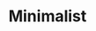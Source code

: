 ---
layout: beauty-collection
title: Minimalist
permalink: /minimalist/
logo: "images/brands/minimalist-logo.jpg"
description: "Minimalist is a science-driven Indian skincare brand known for its transparent and no-nonsense approach to beauty. It focuses on clean, effective formulations using clinically proven ingredients like niacinamide, vitamin C, hyaluronic acid, and retinol to target various skin concerns such as acne, pigmentation, and aging. Minimalist stands out for its ingredient transparency, listing key components clearly and educating consumers on their benefits. All products are dermatologist-tested, fragrance-free, and non-comedogenic, making them suitable for different skin types. Committed to safety and sustainability, the brand ensures its products are cruelty-free, non-toxic, and globally compliant, offering affordable, high-performance skincare solutions."
meta_description: Science-backed skincare with clean ingredients. Explore Minimalist serums, moisturizers, and actives for clear, healthy, and effective skin results.
title_img: /images/brands/minimalist-logo.jpg
---